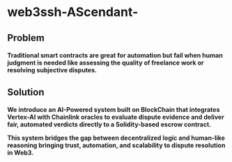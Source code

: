 # web3ssh-AScendant-
<h2> Problem
<h4> Traditional smart contracts are great for automation but fail when human judgment is needed like assessing the quality of freelance work or resolving subjective disputes. 
<h2> Solution
<h4> We introduce an AI-Powered system built on BlockChain that integrates Vertex-AI with Chainlink oracles to evaluate dispute evidence and deliver fair, automated verdicts directly to a Solidity-based escrow contract.

This system bridges the gap between decentralized logic and human-like reasoning bringing trust, automation, and scalability to dispute resolution in Web3.
